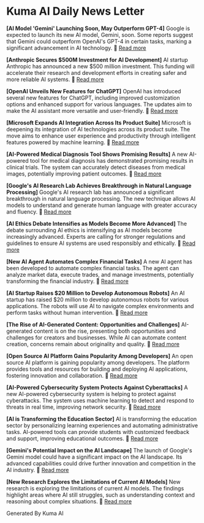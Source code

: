 # Kuma AI Daily News Letter

**[AI Model 'Gemini' Launching Soon, May Outperform GPT-4]**
Google is expected to launch its new AI model, Gemini, soon. Some reports suggest that Gemini could outperform OpenAI's GPT-4 in certain tasks, marking a significant advancement in AI technology.
🔗 [Read more](https://www.example.com/gemini-launch)

**[Anthropic Secures \$500M Investment for AI Development]**
AI startup Anthropic has announced a new \$500 million investment. This funding will accelerate their research and development efforts in creating safer and more reliable AI systems.
🔗 [Read more](https://www.example.com/anthropic-funding)

**[OpenAI Unveils New Features for ChatGPT]**
OpenAI has introduced several new features for ChatGPT, including improved customization options and enhanced support for various languages. The updates aim to make the AI assistant more versatile and user-friendly.
🔗 [Read more](https://www.example.com/chatgpt-updates)

**[Microsoft Expands AI Integration Across Its Product Suite]**
Microsoft is deepening its integration of AI technologies across its product suite. The move aims to enhance user experience and productivity through intelligent features powered by machine learning.
🔗 [Read more](https://www.example.com/microsoft-ai)

**[AI-Powered Medical Diagnosis Tool Shows Promising Results]**
A new AI-powered tool for medical diagnosis has demonstrated promising results in clinical trials. The system can accurately detect diseases from medical images, potentially improving patient outcomes.
🔗 [Read more](https://www.example.com/ai-diagnosis)

**[Google's AI Research Lab Achieves Breakthrough in Natural Language Processing]**
Google's AI research lab has announced a significant breakthrough in natural language processing. The new technique allows AI models to understand and generate human language with greater accuracy and fluency.
🔗 [Read more](https://www.example.com/google-nlp)

**[AI Ethics Debate Intensifies as Models Become More Advanced]**
The debate surrounding AI ethics is intensifying as AI models become increasingly advanced. Experts are calling for stronger regulations and guidelines to ensure AI systems are used responsibly and ethically.
🔗 [Read more](https://www.example.com/ai-ethics)

**[New AI Agent Automates Complex Financial Tasks]**
A new AI agent has been developed to automate complex financial tasks. The agent can analyze market data, execute trades, and manage investments, potentially transforming the financial industry.
🔗 [Read more](https://www.example.com/ai-finance)

**[AI Startup Raises \$20 Million to Develop Autonomous Robots]**
An AI startup has raised \$20 million to develop autonomous robots for various applications. The robots will use AI to navigate complex environments and perform tasks without human intervention.
🔗 [Read more](https://www.example.com/ai-robotics)

**[The Rise of AI-Generated Content: Opportunities and Challenges]**
AI-generated content is on the rise, presenting both opportunities and challenges for creators and businesses. While AI can automate content creation, concerns remain about originality and quality.
🔗 [Read more](https://www.example.com/ai-content)

**[Open Source AI Platform Gains Popularity Among Developers]**
An open source AI platform is gaining popularity among developers. The platform provides tools and resources for building and deploying AI applications, fostering innovation and collaboration.
🔗 [Read more](https://www.example.com/ai-opensource)

**[AI-Powered Cybersecurity System Protects Against Cyberattacks]**
A new AI-powered cybersecurity system is helping to protect against cyberattacks. The system uses machine learning to detect and respond to threats in real time, improving network security.
🔗 [Read more](https://www.example.com/ai-cybersecurity)

**[AI is Transforming the Education Sector]**
AI is transforming the education sector by personalizing learning experiences and automating administrative tasks. AI-powered tools can provide students with customized feedback and support, improving educational outcomes.
🔗 [Read more](https://www.example.com/ai-education)

**[Gemini's Potential Impact on the AI Landscape]**
The launch of Google's Gemini model could have a significant impact on the AI landscape. Its advanced capabilities could drive further innovation and competition in the AI industry.
🔗 [Read more](https://www.example.com/gemini-impact)

**[New Research Explores the Limitations of Current AI Models]**
New research is exploring the limitations of current AI models. The findings highlight areas where AI still struggles, such as understanding context and reasoning about complex situations.
🔗 [Read more](https://www.example.com/ai-limitations)

Generated By Kuma AI